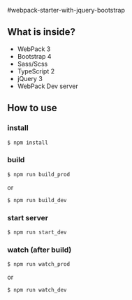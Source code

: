 #webpack-starter-with-jquery-bootstrap

## What is inside?
+ WebPack 3
+ Bootstrap 4
+ Sass/Scss
+ TypeScript 2
+ jQuery 3
+ WebPack Dev server

## How to use
### install

    $ npm install

### build
	$ npm run build_prod

or

    $ npm run build_dev

### start server

    $ npm run start_dev

### watch (after build)
    $ npm run watch_prod

or

    $ npm run watch_dev